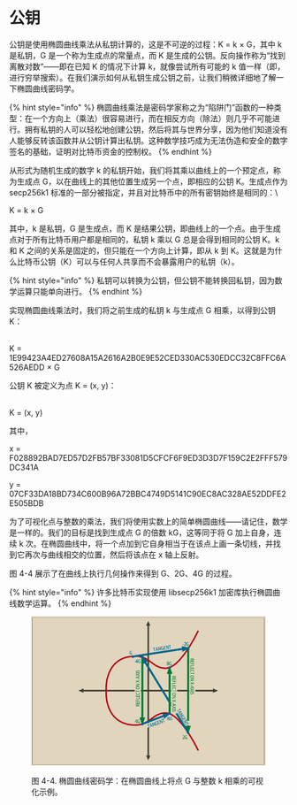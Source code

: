 # 公钥

公钥是使用椭圆曲线乘法从私钥计算的，这是不可逆的过程：K = k × G，其中 k 是私钥，G 是一个称为生成点的常量点，而 K 是生成的公钥。反向操作称为“找到离散对数”——即在已知 K 的情况下计算 k，就像尝试所有可能的 k 值一样（即，进行穷举搜索）。在我们演示如何从私钥生成公钥之前，让我们稍微详细地了解一下椭圆曲线密码学。

{% hint style="info" %}
椭圆曲线乘法是密码学家称之为“陷阱门”函数的一种类型：在一个方向上（乘法）很容易进行，而在相反方向（除法）则几乎不可能进行。拥有私钥的人可以轻松地创建公钥，然后将其与世界分享，因为他们知道没有人能够反转该函数并从公钥计算出私钥。这种数学技巧成为无法伪造和安全的数字签名的基础，证明对比特币资金的控制权。
{% endhint %}

从形式为随机生成的数字 k 的私钥开始，我们将其乘以曲线上的一个预定点，称为生成点 G，以在曲线上的其他位置生成另一个点，即相应的公钥 K。生成点作为 secp256k1 标准的一部分被指定，并且对比特币中的所有密钥始终是相同的：\


K = k × G

其中，k 是私钥，G 是生成点，而 K 是结果公钥，即曲线上的一个点。由于生成点对于所有比特币用户都是相同的，私钥 k 乘以 G 总是会得到相同的公钥 K。k 和 K 之间的关系是固定的，但只能在一个方向上计算，即从 k 到 K。这就是为什么比特币公钥（K）可以与任何人共享而不会暴露用户的私钥（k）。

{% hint style="info" %}
私钥可以转换为公钥，但公钥不能转换回私钥，因为数学运算只能单向进行。
{% endhint %}

实现椭圆曲线乘法时，我们将之前生成的私钥 k 与生成点 G 相乘，以得到公钥 K：

\
K = 1E99423A4ED27608A15A2616A2B0E9E52CED330AC530EDCC32C8FFC6A526AEDD × G

公钥 K 被定义为点 K = (x, y)：

\
K = (x, y)

其中，

x = F028892BAD7ED57D2FB57BF33081D5CFCF6F9ED3D3D7F159C2E2FFF579DC341A&#x20;

y = 07CF33DA18BD734C600B96A72BBC4749D5141C90EC8AC328AE52DDFE2E505BDB&#x20;

为了可视化点与整数的乘法，我们将使用实数上的简单椭圆曲线——请记住，数学是一样的。我们的目标是找到生成点 G 的倍数 kG，这等同于将 G 加上自身，连续 k 次。在椭圆曲线中，将一个点加到它自身相当于在该点上画一条切线，并找到它再次与曲线相交的位置，然后将该点在 x 轴上反射。&#x20;

图 4-4 展示了在曲线上执行几何操作来得到 G、2G、4G 的过程。

{% hint style="info" %}
许多比特币实现使用 libsecp256k1 加密库执行椭圆曲线数学运算。
{% endhint %}



<figure><img src="../../.gitbook/assets/4.4.png" alt=""><figcaption><p>图 4-4.  椭圆曲线密码学：在椭圆曲线上将点 G 与整数 k 相乘的可视化示例。</p></figcaption></figure>

